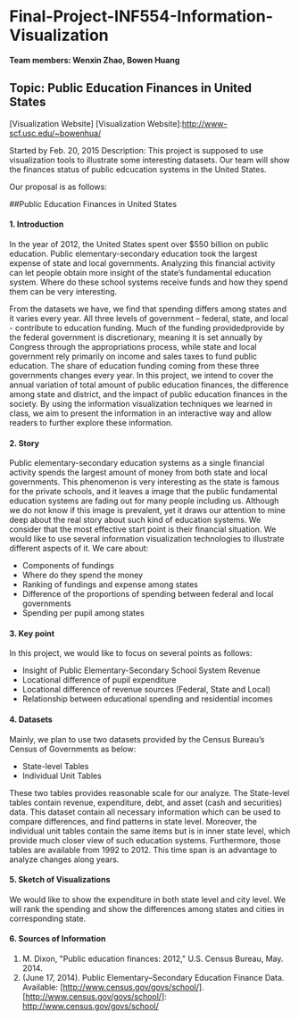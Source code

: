 # Final-Project-INF554-Information-Visualization
**Team members: Wenxin Zhao, Bowen Huang**
## Topic: Public Education Finances in United States
[Visualization Website]
[Visualization Website]:http://www-scf.usc.edu/~bowenhua/

Started by Feb. 20, 2015
Description:
This project is supposed to use visualization tools to illustrate some interesting datasets. Our team will show the finances status of public edcucation systems in the United States.

Our proposal is as follows:

##Public Education Finances in United States

#### 1. Introduction
In the year of 2012, the United States spent over $550 billion on public education. Public elementary-secondary education took the largest expense of state and local governments. Analyzing this financial activity can let people obtain more insight of the state’s fundamental education system. Where do these school systems receive funds and how they spend them can be very interesting.

From the datasets we have, we find that spending differs among states and it varies every year. All three levels of government – federal, state, and local - contribute to education funding. Much of the funding providedprovide by the federal government is discretionary, meaning it is set annually by Congress through the appropriations process, while state and local government rely primarily on income and sales taxes to fund public education. The share of education funding coming from these three governments changes every year. In this project, we intend to cover the annual variation of total amount of public education finances, the difference among state and district, and the impact of public education finances in the society. By using the information visualization techniques we learned in class, we aim to present the information in an interactive way and allow readers to further explore these information.

#### 2. Story
Public elementary-secondary education systems as a single financial activity spends the largest amount of money from both state and local governments. This phenomenon is very interesting as the state is famous for the private schools, and it leaves a image that the public fundamental education systems are fading out for many people including us. Although we do not know if this image is prevalent, yet it draws our attention to mine deep about the real story about such kind of education systems. We consider that the most effective start point is their financial situation. We would like to use several information visualization technologies to illustrate different aspects of it. We care about:
 * Components of fundings
 * Where do they spend the money
 * Ranking of fundings and expense among states
 * Difference of the proportions of spending between federal and local governments
 * Spending per pupil among states

#### 3. Key point
In this project, we would like to focus on several points as follows:
 + Insight of Public Elementary-Secondary School System Revenue
 + Locational difference of pupil expenditure
 + Locational difference of revenue sources (Federal, State and Local)
 + Relationship between educational spending and residential incomes

#### 4. Datasets
Mainly, we plan to use two datasets provided by the Census Bureau’s Census of Governments as below:
 + State-level Tables
 + Individual Unit Tables

These two tables provides reasonable scale for our analyze. The State-level tables contain revenue, expenditure, debt, and asset (cash and securities) data. This dataset contain all necessary information which can be used to compare differences, and find patterns in state level. Moreover, the individual unit tables contain the same items but is in inner state level, which provide much closer view of such education systems. Furthermore, those tables are available from 1992 to 2012. This time span is an advantage to analyze changes along years.

#### 5. Sketch of Visualizations
We would like to show the expenditure in both state level and city level. We will rank the spending and show the differences among states and cities in corresponding state.

#### 6. Sources of Information
 1. M. Dixon, "Public education finances: 2012," U.S. Census Bureau, May. 2014.
 2. (June 17, 2014). Public Elementary–Secondary Education Finance Data. Available: [http://www.census.gov/govs/school/].
[http://www.census.gov/govs/school/]: http://www.census.gov/govs/school/
